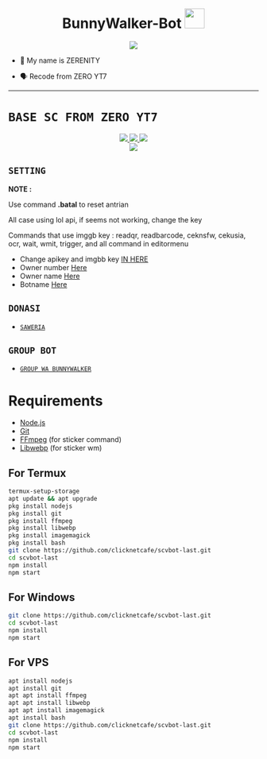<h1 align="center">BunnyWalker-Bot <img src="https://user-images.githubusercontent.com/1303154/88677602-1635ba80-d120-11ea-84d8-d263ba5fc3c0.gif" width="40px" alt=""><br></h1>
<p align="center">
<img src="https://i.ibb.co/YWDgSc9/dudu.jpg" />
</p>

<p align="center">

- 👼 My name is ZERENITY

- 🗣️ Recode from ZERO YT7
 
</p>

------

# ```BASE SC FROM ZERO YT7```
<p align="center">
<a href="https://instagram.com/ZeroYT7"><img src="https://img.shields.io/badge/Instagram-E4405F?style=for-the-badge&logo=instagram&logoColor=white"/> 
<a href="https://wa.me/6285157740529"><img src="https://img.shields.io/badge/WhatsApp-25D366?style=for-the-badge&logo=whatsapp&logoColor=white" />
<a href="https://youtube.com/ZeroYT7"><img src="https://img.shields.io/badge/YouTube Zero YT7-ff0000?style=for-the-badge&logo=youtube&logoColor=ff000000&link=https://youtube.com/ZeroYT7" /><br>
<a href="https://tiktok.com/@_zeroyt7"><img src="https://img.shields.io/badge/Tiktok Zero YT7-black?style=for-the-badge&logo=tiktok&logoColor=ff000000&link=https://tiktok.com/@zeroyt7" /></a>
</p>

## ```SETTING```


**NOTE :**
 
Use command **.batal** to reset antrian
 
All case using lol api, if seems not working, change the key

Commands that use imggb key : readqr, readbarcode, ceknsfw, cekusia, ocr, wait, wmit, trigger, and all command in editormenu

- Change apikey and imgbb key [IN HERE](https://github.com/clicknetcafe/scvbot-last/blob/master/srv/config.js)
- Owner number [Here](https://github.com/clicknetcafe/scvbot-last/blob/master/setting.json#L4)
- Owner name [Here](https://github.com/clicknetcafe/scvbot-last/blob/master/setting.json#L13)
- Botname [Here](https://github.com/clicknetcafe/scvbot-last/blob/master/setting.json#L14)

## ```DONASI```

- [`SAWERIA`](https://saweria.co/clicknetcafe)

## ```GROUP BOT```

- [`GROUP WA BUNNYWALKER`](https://chat.whatsapp.com/BuFWtOisWbvIsJXeXY36Be)

# Requirements
* [Node.js](https://nodejs.org/en/)
* [Git](https://git-scm.com/downloads)
* [FFmpeg](https://www.gyan.dev/ffmpeg/builds/) (for sticker command)
* [Libwebp](https://developers.google.com/speed/webp/download) (for sticker wm)

## For Termux
```bash
termux-setup-storage
apt update && apt upgrade
pkg install nodejs
pkg install git 
pkg install ffmpeg
pkg install libwebp 
pkg install imagemagick
pkg install bash
git clone https://github.com/clicknetcafe/scvbot-last.git
cd scvbot-last
npm install
npm start
```
## For Windows
```bash
git clone https://github.com/clicknetcafe/scvbot-last.git
cd scvbot-last
npm install
npm start
```
## For VPS
```bash
apt install nodejs 
apt install git 
apt apt install ffmpeg 
apt apt install libwebp 
apt apt install imagemagick
apt install bash
git clone https://github.com/clicknetcafe/scvbot-last.git
cd scvbot-last
npm install
npm start
```

